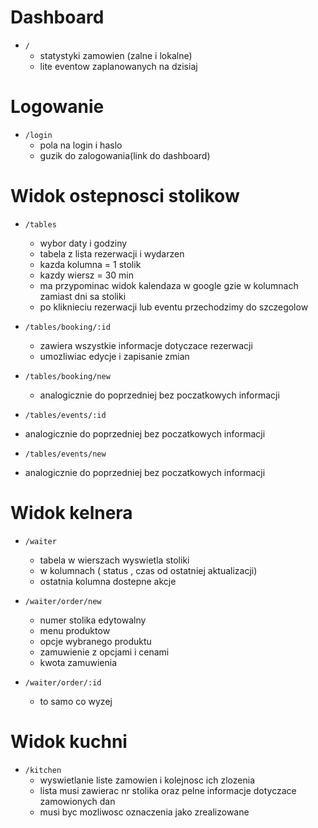 # Dashboard

 - `/`
   - statystyki zamowien (zalne i lokalne)
   - lite eventow zaplanowanych na dzisiaj

# Logowanie

 - `/login`
   - pola na login i haslo
   - guzik do zalogowania(link do dashboard)

# Widok ostepnosci stolikow

- `/tables`
  - wybor daty i godziny
  - tabela z lista rezerwacji i wydarzen
   - kazda kolumna = 1 stolik
   - kazdy wiersz = 30 min
   - ma przypominac widok kalendaza w google gzie w kolumnach zamiast dni sa stoliki
   - po kliknieciu rezerwacji lub eventu przechodzimy do szczegolow

- `/tables/booking/:id`
  - zawiera wszystkie informacje dotyczace rezerwacji
  - umozliwiac edycje i zapisanie zmian

- `/tables/booking/new`
  - analogicznie do poprzedniej bez poczatkowych informacji

- `/tables/events/:id`
- analogicznie do poprzedniej bez poczatkowych informacji

- `/tables/events/new`
- analogicznie do poprzedniej bez poczatkowych informacji

# Widok kelnera

- `/waiter`
  - tabela w wierszach wyswietla stoliki 
  - w kolumnach ( status , czas od ostatniej aktualizacji)
  - ostatnia kolumna dostepne akcje

- `/waiter/order/new`
  - numer stolika edytowalny
  - menu produktow
  - opcje wybranego produktu
  - zamuwienie z opcjami i cenami
  - kwota zamuwienia

- `/waiter/order/:id`
  - to samo co wyzej 
# Widok kuchni

- `/kitchen`
  - wyswietlanie liste zamowien i kolejnosc ich zlozenia
  - lista musi zawierac nr stolika oraz pelne informacje dotyczace zamowionych dan
  - musi byc mozliwosc oznaczenia jako zrealizowane
